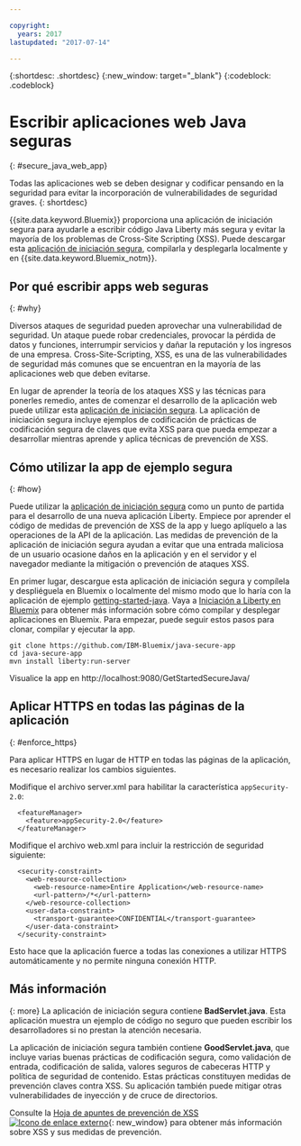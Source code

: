 ```yaml
---

copyright:
  years: 2017
lastupdated: "2017-07-14"

---
```


{:shortdesc: .shortdesc}
{:new_window: target="_blank"}
{:codeblock: .codeblock}

# Escribir aplicaciones web Java seguras
{: #secure_java_web_app}

Todas las aplicaciones web se deben designar y codificar pensando en la seguridad para evitar la incorporación de vulnerabilidades de seguridad graves.
{: shortdesc}

{{site.data.keyword.Bluemix}} proporciona una aplicación de iniciación segura para ayudarle a escribir código Java Liberty más segura y evitar la mayoría de los problemas de Cross-Site Scripting (XSS). Puede descargar esta [aplicación de iniciación segura](https://github.com/IBM-Bluemix/java-secure-app), compilarla y desplegarla localmente y en {{site.data.keyword.Bluemix_notm}}.

## Por qué escribir apps web seguras
{: #why}

Diversos ataques de seguridad pueden aprovechar una vulnerabilidad de seguridad. Un ataque puede robar credenciales, provocar la pérdida de datos y funciones, interrumpir servicios y dañar la reputación y los ingresos de una empresa. Cross-Site-Scripting, XSS, es una de las vulnerabilidades de seguridad más comunes que se encuentran en la mayoría de las aplicaciones web que deben evitarse.

En lugar de aprender la teoría de los ataques XSS y las técnicas para ponerles remedio, antes de comenzar el desarrollo de la aplicación web puede utilizar esta [aplicación de iniciación segura](https://github.com/IBM-Bluemix/java-secure-app). La aplicación de iniciación segura incluye ejemplos de codificación de prácticas de codificación segura de claves que evita XSS para que pueda empezar a desarrollar mientras aprende y aplica técnicas de prevención de XSS.

## Cómo utilizar la app de ejemplo segura
{: #how}

Puede utilizar la [aplicación de iniciación segura](https://github.com/IBM-Bluemix/java-secure-app) como un punto de partida para el desarrollo de una nueva aplicación Liberty. Empiece por aprender el código de medidas de prevención de XSS de la app y luego aplíquelo a las operaciones de la API de la aplicación. Las medidas de prevención de la aplicación de iniciación segura ayudan a evitar que una entrada maliciosa de un usuario ocasione daños en la aplicación y en el servidor y el navegador mediante la mitigación o prevención de ataques XSS.

En primer lugar, descargue esta aplicación de iniciación segura y compílela y despliéguela en Bluemix o localmente del mismo modo que lo haría con la aplicación de ejemplo [getting-started-java](https://github.com/IBM-Bluemix/get-started-java).  Vaya a [Iniciación a Liberty en Bluemix](getting-started.html) para obtener más información sobre cómo compilar y desplegar aplicaciones en Bluemix.  Para empezar, puede seguir estos pasos para clonar, compilar y ejecutar la app.

```
git clone https://github.com/IBM-Bluemix/java-secure-app
cd java-secure-app
mvn install liberty:run-server
```
Visualice la app en http://localhost:9080/GetStartedSecureJava/

## Aplicar HTTPS en todas las páginas de la aplicación
{: #enforce_https}

Para aplicar HTTPS en lugar de HTTP en todas las páginas de la aplicación, es necesario realizar los cambios siguientes.

Modifique el archivo server.xml para habilitar la característica `appSecurity-2.0`:

```
  <featureManager>
    <feature>appSecurity-2.0</feature>
  </featureManager>
```

Modifique el archivo web.xml para incluir la restricción de seguridad siguiente:

```
  <security-constraint>
    <web-resource-collection>
      <web-resource-name>Entire Application</web-resource-name>
      <url-pattern>/*</url-pattern>
    </web-resource-collection>
    <user-data-constraint>
      <transport-guarantee>CONFIDENTIAL</transport-guarantee>
    </user-data-constraint>
  </security-constraint>
```

Esto hace que la aplicación fuerce a todas las conexiones a utilizar HTTPS automáticamente y no permite ninguna conexión HTTP.

## Más información
{: more}
La aplicación de iniciación segura contiene **BadServlet.java**. Esta aplicación muestra un ejemplo de código no seguro que pueden escribir los desarrolladores si no prestan la atención necesaria.

La aplicación de iniciación segura también contiene **GoodServlet.java**, que incluye varias buenas prácticas de codificación segura, como validación de entrada, codificación de salida, valores seguros de cabeceras HTTP y política de seguridad de contenido. Estas prácticas constituyen medidas de prevención claves contra XSS. Su aplicación también puede mitigar otras vulnerabilidades de inyección y de cruce de directorios.

Consulte la [Hoja de apuntes de prevención de XSS ![Icono de enlace externo](../../icons/launch-glyph.svg "Icono de enlace externo")](https://www.owasp.org/index.php/XSS){: new_window} para obtener más información sobre XSS y sus medidas de prevención.
